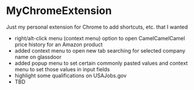 # MyChromeExtension
Just my personal extension for Chrome to add shortcuts, etc. that I wanted

- right/alt-click menu (context menu) option to open CamelCamelCamel price history for an Amazon product
- added context menu to open new tab searching for selected company name on glassdoor
- added popup menu to set certain commonly pasted values and context menu to set those values in input fields
- highlight some qualifications on USAJobs.gov
- TBD